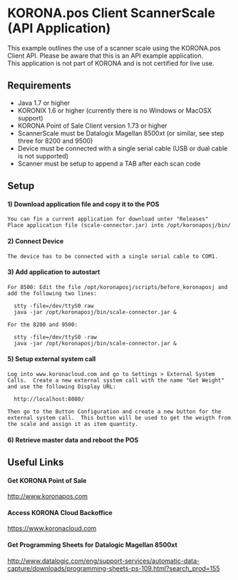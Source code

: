 # KORONA.pos Client ScannerScale (API Application)
This example outlines the use of a scanner scale using the KORONA.pos Client API.  Please be aware that this is an API example application.  
This application is not part of KORONA and is not certified for live use.

## Requirements
- Java 1.7 or higher
- KORONIX 1.6 or higher (currently there is no Windows or MacOSX support)
- KORONA Point of Sale Client version 1.73 or higher
- ScannerScale must be Datalogix Magellan 8500xt (or similar, see step three for 8200 and 9500)
- Device must be connected with a single serial cable (USB or dual cable is not supported)
- Scanner must be setup to append a TAB after each scan code

## Setup
#### 1) Download application file and copy it to the POS
    You can fin a current application for download unter "Releases" 
    Place application file (scale-connector.jar) into /opt/koronaposj/bin/
#### 2) Connect Device
    The device has to be connected with a single serial cable to COM1.
#### 3) Add application to autostart
    For 8500: Edit the file /opt/koronaposj/scripts/before_koronaposj and add the following two lines:
    
      stty -file=/dev/ttyS0 raw
      java -jar /opt/koronaposj/bin/scale-connector.jar &
      
    For the 8200 and 9500:
     
      stty -file=/dev/ttyS0 -raw
      java -jar /opt/koronaposj/bin/scale-connector.jar & 
    
    
#### 5) Setup external system call
    Log into www.koronacloud.com and go to Settings > External System Calls.  Create a new external system call with the name "Get Weight" and use the following Display URL:
    
      http://localhost:8080/
      
    Then go to the Button Configuration and create a new button for the external system call.  This button will be used to get the weigth from the scale and assign it as item quantity.
    
#### 6) Retrieve master data and reboot the POS

## Useful Links
#### Get KORONA Point of Sale
http://www.koronapos.com
#### Access KORONA Cloud Backoffice
https://www.koronacloud.com
#### Get Programming Sheets for Datalogic Magellan 8500xt
http://www.datalogic.com/eng/support-services/automatic-data-capture/downloads/programming-sheets-ps-109.html?search_prod=155



